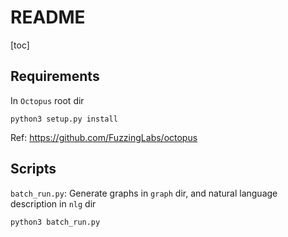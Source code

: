 # README

[toc]

## Requirements

In `Octopus` root dir

```
python3 setup.py install
```

Ref: https://github.com/FuzzingLabs/octopus



## Scripts

`batch_run.py`: Generate graphs in `graph` dir, and natural language description in `nlg` dir

```
python3 batch_run.py
```

 